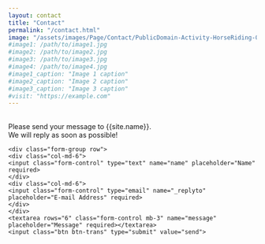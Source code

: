 ```yaml
---
layout: contact
title: "Contact"
permalink: "/contact.html"
image: "/assets/images/Page/Contact/PublicDomain-Activity-HorseRiding-02.jpg"
#image1: /path/to/image1.jpg
#image2: /path/to/image2.jpg
#image3: /path/to/image3.jpg
#image4: /path/to/image4.jpg
#image1_caption: "Image 1 caption"
#image2_caption: "Image 2 caption"
#image3_caption: "Image 3 caption"
#visit: "https://example.com"
---
```




<br>
Please send your message to {{site.name}}. 
<br>We will reply as soon as possible!


<form action="https://formspree.io/{{site.email}}" method="POST">    

    <div class="form-group row">
    <div class="col-md-6">
    <input class="form-control" type="text" name="name" placeholder="Name" required>
    </div>
    <div class="col-md-6">
    <input class="form-control" type="email" name="_replyto" placeholder="E-mail Address" required>
    </div>
    </div>
    <textarea rows="6" class="form-control mb-3" name="message" placeholder="Message" required></textarea>    
    <input class="btn btn-trans" type="submit" value="send">
</form>
